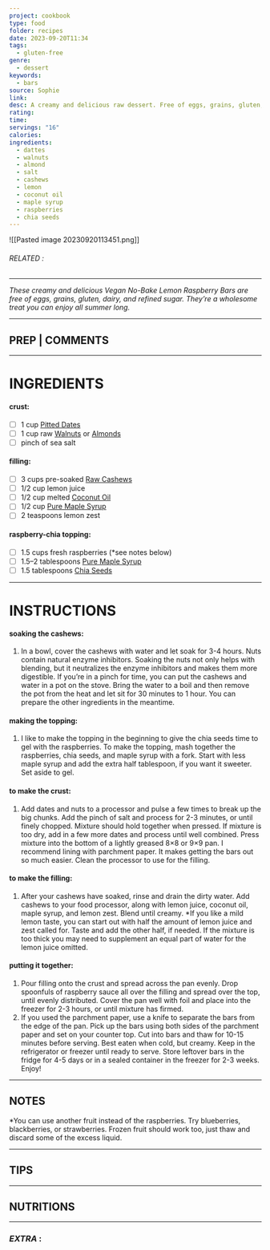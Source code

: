 ```yaml
---
project: cookbook
type: food
folder: recipes
date: 2023-09-20T11:34
tags:
  - gluten-free
genre:
  - dessert
keywords:
  - bars
source: Sophie
link: 
desc: A creamy and delicious raw dessert. Free of eggs, grains, gluten, dairy, and refined sugars. Eating healthy can taste good too!
rating: 
time: 
servings: "16"
calories: 
ingredients:
  - dattes
  - walnuts
  - almond
  - salt
  - cashews
  - lemon
  - coconut oil
  - maple syrup
  - raspberries
  - chia seeds
---
```


![[Pasted image 20230920113451.png]]
###### *RELATED* : 
---
_These creamy and delicious Vegan No-Bake Lemon Raspberry Bars are free of eggs, grains, gluten, dairy, and refined sugar. They’re a wholesome treat you can enjoy all summer long._

---
## PREP | COMMENTS



---
# INGREDIENTS

#### crust:

- [ ] 1 cup [Pitted Dates](http://www.amazon.com/gp/product/B00H7278MC/ref=as_li_tl?ie=UTF8&camp=1789&creative=9325&creativeASIN=B00H7278MC&linkCode=as2&tag=wifemamafoo0c-20&linkId=KAZXS4ZIHGEYPH7L)
- [ ] 1 cup raw [Walnuts](http://www.amazon.com/gp/product/B00JVVSLFU/ref=as_li_tl?ie=UTF8&camp=1789&creative=9325&creativeASIN=B00JVVSLFU&linkCode=as2&tag=wifemamafoo0c-20&linkId=SQXPB3IFQ4S5VJTN) or [Almonds](http://www.amazon.com/gp/product/B00HJCYAM6/ref=as_li_tl?ie=UTF8&camp=1789&creative=9325&creativeASIN=B00HJCYAM6&linkCode=as2&tag=wifemamafoo0c-20&linkId=YIGJD2U4GKHHP7JI)
- [ ] pinch of sea salt

#### filling:

- [ ] 3 cups pre-soaked [Raw Cashews](http://www.amazon.com/gp/product/B00HDLZ072/ref=as_li_tl?ie=UTF8&camp=1789&creative=9325&creativeASIN=B00HDLZ072&linkCode=as2&tag=wifemamafoo0c-20&linkId=4ZRA64QBSNFYJJIZ)
- [ ] 1/2 cup lemon juice
- [ ] 1/2 cup melted [Coconut Oil](http://www.amazon.com/gp/product/B003OGKCDC/ref=as_li_tl?ie=UTF8&camp=1789&creative=9325&creativeASIN=B003OGKCDC&linkCode=as2&tag=wifemamafoo0c-20&linkId=IVQOKI32LCTQ6AY7)
- [ ] 1/2 cup [Pure Maple Syrup](http://www.amazon.com/gp/product/B00K00H9I6/ref=as_li_tl?ie=UTF8&camp=1789&creative=9325&creativeASIN=B00K00H9I6&linkCode=as2&tag=wifemamafoo0c-20&linkId=DTUN2UHISODSH4RU)
- [ ] 2 teaspoons lemon zest

#### raspberry-chia topping:

- [ ] 1.5 cups fresh raspberries (*see notes below)
- [ ] 1.5–2 tablespoons [Pure Maple Syrup](http://www.amazon.com/gp/product/B00K00H9I6/ref=as_li_tl?ie=UTF8&camp=1789&creative=9325&creativeASIN=B00K00H9I6&linkCode=as2&tag=wifemamafoo0c-20&linkId=DTUN2UHISODSH4RU)
- [ ] 1.5 tablespoons [Chia Seeds](http://www.amazon.com/gp/product/B009AH7OU8/ref=as_li_tl?ie=UTF8&camp=1789&creative=9325&creativeASIN=B009AH7OU8&linkCode=as2&tag=wifemamafoo0c-20&linkId=XKVU4PUNG5CJ3ALY)

---
# INSTRUCTIONS

#### soaking the cashews:

1. In a bowl, cover the cashews with water and let soak for 3-4 hours. Nuts contain natural enzyme inhibitors. Soaking the nuts not only helps with blending, but it neutralizes the enzyme inhibitors and makes them more digestible. If you’re in a pinch for time, you can put the cashews and water in a pot on the stove. Bring the water to a boil and then remove the pot from the heat and let sit for 30 minutes to 1 hour. You can prepare the other ingredients in the meantime.

#### making the topping:

1. I like to make the topping in the beginning to give the chia seeds time to gel with the raspberries. To make the topping, mash together the raspberries, chia seeds, and maple syrup with a fork. Start with less maple syrup and add the extra half tablespoon, if you want it sweeter. Set aside to gel.

#### to make the crust:

1. Add dates and nuts to a processor and pulse a few times to break up the big chunks. Add the pinch of salt and process for 2-3 minutes, or until finely chopped. Mixture should hold together when pressed. If mixture is too dry, add in a few more dates and process until well combined. Press mixture into the bottom of a lightly greased 8×8 or 9×9 pan. I recommend lining with parchment paper. It makes getting the bars out so much easier. Clean the processor to use for the filling.

#### to make the filling:

1. After your cashews have soaked, rinse and drain the dirty water. Add cashews to your food processor, along with lemon juice, coconut oil, maple syrup, and lemon zest. Blend until creamy. *If you like a mild lemon taste, you can start out with half the amount of lemon juice and zest called for. Taste and add the other half, if needed. If the mixture is too thick you may need to supplement an equal part of water for the lemon juice omitted.

#### putting it together:

1. Pour filling onto the crust and spread across the pan evenly. Drop spoonfuls of raspberry sauce all over the filling and spread over the top, until evenly distributed. Cover the pan well with foil and place into the freezer for 2-3 hours, or until mixture has firmed.
2. If you used the parchment paper, use a knife to separate the bars from the edge of the pan. Pick up the bars using both sides of the parchment paper and set on your counter top. Cut into bars and thaw for 10-15 minutes before serving. Best eaten when cold, but creamy. Keep in the refrigerator or freezer until ready to serve. Store leftover bars in the fridge for 4-5 days or in a sealed container in the freezer for 2-3 weeks. Enjoy!

---
## NOTES

*You can use another fruit instead of the raspberries. Try blueberries, blackberries, or strawberries. Frozen fruit should work too, just thaw and discard some of the excess liquid.

---
## TIPS



---
## NUTRITIONS



---
### *EXTRA* :



